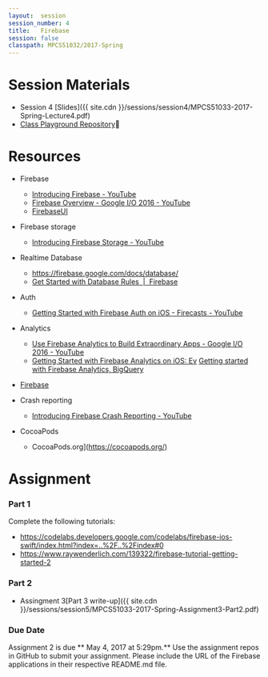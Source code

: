 ```yaml
---
layout:  session
session_number: 4
title:   Firebase
session: false
classpath: MPCS51032/2017-Spring
---
```


Session Materials
=================
* Session 4 [Slides]({{ site.cdn }}/sessions/session4/MPCS51033-2017-Spring-Lecture4.pdf)
* [Class Playground Repository](https://github.com/uchicago-cloud/mpcs51033-2017-spring-playground)


Resources
=========
* Firebase
  * [Introducing Firebase - YouTube](https://www.youtube.com/watch?list=PLl-K7zZEsYLmOF_07IayrTntevxtbUxDL&v=O17OWyx08Cg)
  * [Firebase Overview - Google I/O 2016 - YouTube](https://www.youtube.com/watch?v=tb2GZ3Bh4p8&t=178s)
  - [FirebaseUI](https://github.com/firebase/FirebaseUI-iOS)

* Firebase storage
  - [Introducing Firebase Storage - YouTube](https://www.youtube.com/watch?list=PLl-K7zZEsYLmOF_07IayrTntevxtbUxDL&v=_tyjqozrEPY)

* Realtime Database
    * https://firebase.google.com/docs/database/
    *  [Get Started with Database Rules  |  Firebase](https://firebase.google.com/docs/database/security/quickstart)

* Auth
    *  [Getting Started with Firebase Auth on iOS - Firecasts - YouTube](https://www.youtube.com/watch?v=PrXmRaoZmD4)

* Analytics
    - [Use Firebase Analytics to Build Extraordinary Apps - Google I/O 2016 - YouTube](https://www.youtube.com/watch?v=yi23CLNeGaw&t=923s)
    - [Getting Started with Firebase Analytics on iOS: Ev](https://www.youtube.com/watch?v=5pYdTgSkW5E)
[Getting started with Firebase Analytics, BigQuery ](https://www.youtube.com/watch?v=Ki_F6VCOtXU)
- [Firebase](https://www.youtube.com/user/Firebase)

* Crash reporting
  - [Introducing Firebase Crash Reporting - YouTube](https://www.youtube.com/watch?list=PLl-K7zZEsYLmOF_07IayrTntevxtbUxDL&v=B7mlLVAkcfU)

* CocoaPods
  - CocoaPods.org](https://cocoapods.org/)


Assignment
============
### Part 1 ###
Complete the following tutorials:
* https://codelabs.developers.google.com/codelabs/firebase-ios-swift/index.html?index=..%2F..%2Findex#0
* https://www.raywenderlich.com/139322/firebase-tutorial-getting-started-2

### Part 2 ###
* Assingment 3[Part 3 write-up]({{ site.cdn }}/sessions/session5/MPCS51033-2017-Spring-Assignment3-Part2.pdf)

### Due Date ####
Assignment 2 is due ** May 4, 2017 at 5:29pm.** Use the assignment repos in GitHub to submit your assignment.  Please include the URL of the Firebase applications in their respective README.md file.

